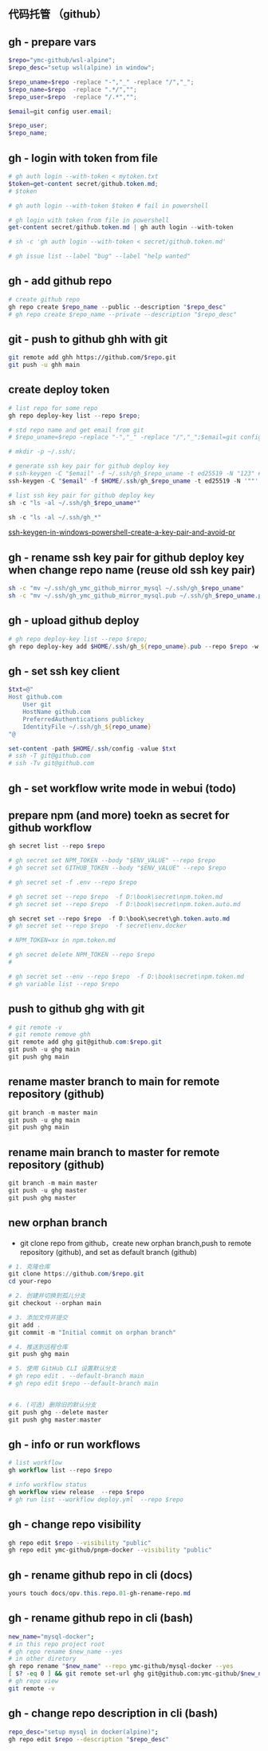 
## 代码托管 （github）

## gh - prepare vars

```powershell
$repo="ymc-github/wsl-alpine";
$repo_desc="setup wsl(alpine) in window";

$repo_uname=$repo -replace "-","_" -replace "/","_";
$repo_name=$repo  -replace ".*/","";
$repo_user=$repo  -replace "/.*","";

$email=git config user.email;

$repo_user;
$repo_name;
```

## gh - login with token from file

```powershell
# gh auth login --with-token < mytoken.txt
$token=get-content secret/github.token.md;
# $token

# gh auth login --with-token $token # fail in powershell

# gh login with token from file in powershell
get-content secret/github.token.md | gh auth login --with-token

# sh -c 'gh auth login --with-token < secret/github.token.md'

# gh issue list --label "bug" --label "help wanted"
```

## gh - add github repo

```powershell
# create github repo
gh repo create $repo_name --public --description "$repo_desc"
# gh repo create $repo_name --private --description "$repo_desc"
```

## git - push to github ghh with git

```bash
git remote add ghh https://github.com/$repo.git
git push -u ghh main
```

## create deploy token

```powershell
# list repo for some repo
gh repo deploy-key list --repo $repo;

# std repo name and get email from git
# $repo_uname=$repo -replace "-","_" -replace "/","_";$email=git config user.email;

# mkdir -p ~/.ssh/;

# generate ssh key pair for github deploy key
# ssh-keygen -C "$email" -f ~/.ssh/gh_$repo_uname -t ed25519 -N "123" #done
ssh-keygen -C "$email" -f $HOME/.ssh/gh_$repo_uname -t ed25519 -N '""' #done

# list ssh key pair for github deploy key
sh -c "ls -al ~/.ssh/gh_$repo_uname*"

sh -c "ls -al ~/.ssh/gh_*"


```

[ssh-keygen-in-windows-powershell-create-a-key-pair-and-avoid-pr](https://superuser.com/questions/1634427/non-interactive-ssh-keygen-in-windows-powershell-create-a-key-pair-and-avoid-pr)

## gh - rename ssh key pair for github deploy key when change repo name (reuse old ssh key pair)
```bash
sh -c "mv ~/.ssh/gh_ymc_github_mirror_mysql ~/.ssh/gh_$repo_uname"
sh -c "mv ~/.ssh/gh_ymc_github_mirror_mysql.pub ~/.ssh/gh_$repo_uname.pub"
```

## gh - upload github deploy

```powershell
# gh repo deploy-key list --repo $repo;
gh repo deploy-key add $HOME/.ssh/gh_${repo_uname}.pub --repo $repo -w --title deploy;
```

## gh - set ssh key client

```powershell
$txt=@"
Host github.com
    User git
    HostName github.com
    PreferredAuthentications publickey
    IdentityFile ~/.ssh/gh_${repo_uname}
"@

set-content -path $HOME/.ssh/config -value $txt
# ssh -T git@github.com
# ssh -Tv git@github.com
```

## gh - set workflow write mode in webui (todo)

## prepare npm (and more) toekn as secret for github workflow

```powershell
gh secret list --repo $repo

# gh secret set NPM_TOKEN --body "$ENV_VALUE" --repo $repo
# gh secret set GITHUB_TOKEN --body "$ENV_VALUE" --repo $repo

# gh secret set -f .env --repo $repo

# gh secret set --repo $repo  -f D:\book\secret\npm.token.md
# gh secret set --repo $repo  -f D:\book\secret\npm.token.auto.md

gh secret set --repo $repo  -f D:\book\secret\gh.token.auto.md
# gh secret set --repo $repo  -f secret\env.docker

# NPM_TOKEN=xx in npm.token.md

# gh secret delete NPM_TOKEN --repo $repo
#

# gh secret set --env --repo $repo  -f D:\book\secret\npm.token.md
# gh variable list --repo $repo

```

## push to github ghg with git

```powershell
# git remote -v
# git remote remove ghh
git remote add ghg git@github.com:$repo.git
git push -u ghg main
git push ghg main
```

## rename master branch to main for remote repository (github) 
```powershell
git branch -m master main
git push -u ghg main
git push ghg main
```

## rename main branch to master for remote repository (github)
```powershell
git branch -m main master
git push -u ghg master
git push ghg master
```

## new orphan branch
- git clone repo from github，create new orphan branch,push to remote repository (github), and set as default branch (github)   
```powershell
# 1. 克隆仓库
git clone https://github.com/$repo.git
cd your-repo

# 2. 创建并切换到孤儿分支
git checkout --orphan main

# 3. 添加文件并提交
git add .
git commit -m "Initial commit on orphan branch"

# 4. 推送到远程仓库
git push ghg main

# 5. 使用 GitHub CLI 设置默认分支
# gh repo edit . --default-branch main
# gh repo edit $repo --default-branch main


# 6. (可选) 删除旧的默认分支
git push ghg --delete master
git push ghg master:master 
```

## gh - info or run workflows
```powershell
# list workflow
gh workflow list --repo $repo

# info workflow status
gh workflow view release  --repo $repo
# gh run list --workflow deploy.yml  --repo $repo

```


## gh - change repo visibility
```bash
gh repo edit $repo --visibility "public"
gh repo edit ymc-github/pnpm-docker --visibility "public"
```

## gh - rename github repo in cli (docs)
```powershell
yours touch docs/opv.this.repo.01-gh-rename-repo.md
```

## gh - rename github repo in cli (bash)

```bash
new_name="mysql-docker";
# in this repo project root
# gh repo rename $new_name --yes
# in other diretory
gh repo rename "$new_name" --repo ymc-github/mysql-docker --yes
[ $? -eq 0 ] && git remote set-url ghg git@github.com:ymc-github/$new_name.git
# gh repo view 
git remote -v
```

## gh - change repo description in cli (bash)
```bash
repo_desc="setup mysql in docker(alpine)";
gh repo edit $repo --description "$repo_desc"
```